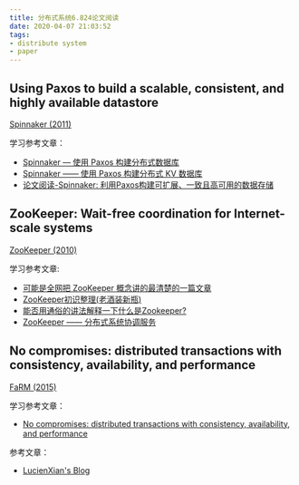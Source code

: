 ```yaml
---
title: 分布式系统6.824论文阅读
date: 2020-04-07 21:03:52
tags:
- distribute system
- paper
---
```


## Using Paxos to build a scalable, consistent, and highly available datastore

[Spinnaker (2011)](http://nil.csail.mit.edu/6.824/2018/papers/spinnaker.pdf)

学习参考文章：
- [Spinnaker — 使用 Paxos 构建分布式数据库](https://zhuanlan.zhihu.com/p/40825849)
- [Spinnaker —— 使用 Paxos 构建分布式 KV 数据库](https://mr-dai.github.io/spinnaker/)
- [论文阅读-Spinnaker: 利用Paxos构建可扩展、一致且高可用的数据存储](https://keys961.github.io/2019/03/29/%E8%AE%BA%E6%96%87%E9%98%85%E8%AF%BB-Spinnaker/)


## ZooKeeper: Wait-free coordination for Internet-scale systems

[ZooKeeper (2010)](https://pdos.csail.mit.edu/6.824/papers/zookeeper.pdf)

学习参考文章:
- [可能是全网把 ZooKeeper 概念讲的最清楚的一篇文章](https://zhuanlan.zhihu.com/p/44731983)
- [ZooKeeper初识整理(老酒装新瓶)](https://lxkaka.wang/2017/12/21/zookeeper/)
- [能否用通俗的讲法解释一下什么是Zookeeper?](https://www.zhihu.com/question/65852003/answer/656091418)
- [ZooKeeper —— 分布式系统协调服务](https://mr-dai.github.io/zookeeper/)

## No compromises: distributed transactions with consistency, availability, and performance

[FaRM (2015)](http://nil.csail.mit.edu/6.824/2018/papers/farm-2015.pdf)

学习参考文章：
- [No compromises: distributed transactions with consistency, availability, and performance](http://www.lucienxian.top/2019/10/10/No-compromises-distributed-transactions-with-consistency-availability-and-performance%E2%80%94%E2%80%94MIT6-824/)


参考文章：
- [LucienXian's Blog](http://www.lucienxian.top/tags/%E5%88%86%E5%B8%83%E5%BC%8F/)

